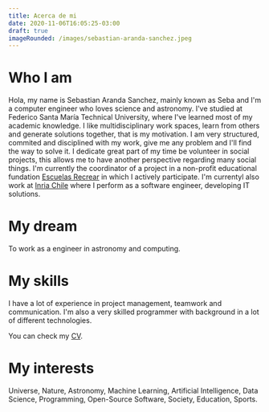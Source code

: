 ```yaml
---
title: Acerca de mi
date: 2020-11-06T16:05:25-03:00
draft: true
imageRounded: /images/sebastian-aranda-sanchez.jpeg
---
```


# Who I am

Hola, my name is Sebastian Aranda Sanchez, mainly known as Seba and I'm a computer engineer who loves science and astronomy. I've studied at Federico Santa María Technical University, where I've learned most of my academic knowledge. I like multidisciplinary work spaces, learn from others and generate solutions together, that is my motivation. I am very structured, commited and disciplined with my work, give me any problem and I'll find the way to solve it. I dedicate great part of my time be volunteer in social projects, this allows me to have another perspective regarding many social things. I'm currently the coordinator of a project in a non-profit educational fundation [Escuelas Recrear](https://www.escuelasrecrear.cl/) in which I actively participate. I'm currentyl also work at [Inria Chile](https://inria.cl/es) where I perform as a software engineer, developing IT solutions. 

# My dream

To work as a engineer in astronomy and computing.

# My skills

I have a lot of experience in project management, teamwork and communication. I'm also a very skilled programmer with background in a lot of different technologies.

You can check my [CV](/cv__english_.pdf).

# My interests

Universe, Nature, Astronomy, Machine Learning, Artificial Intelligence, Data Science, Programming, Open-Source Software, Society, Education, Sports. 